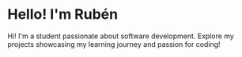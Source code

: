 # Hello! I'm Rubén
Hi! I'm a student passionate about software development. Explore my projects showcasing my learning journey and passion for coding!
